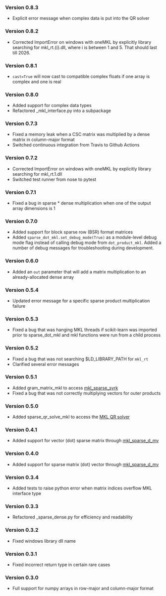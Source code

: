 ### Version 0.8.3

* Explicit error message when complex data is put into the QR solver

### Version 0.8.2

* Corrected ImportError on windows with oneMKL by explicitly library searching for mkl_rt.{i}.dll,
  where i is between 1 and 5. That should last till 2026.

### Version 0.8.1

* `cast=True` will now cast to compatible complex floats if one array is complex and one is real

### Version 0.8.0

* Added support for complex data types
* Refactored _mkl_interface.py into a subpackage

### Version 0.7.3

* Fixed a memory leak when a CSC matrix was multiplied by a dense matrix in column-major format
* Switched continuous integration from Travis to Github Actions

### Version 0.7.2

* Corrected ImportError on windows with oneMKL by explicitly library searching for mkl_rt.1.dll
* Switched test runner from nose to pytest

### Version 0.7.1

* Fixed a bug in sparse * dense multiplication when one of the output array dimensions is 1

### Version 0.7.0

* Added support for block sparse row (BSR) format matrices
* Added `sparse_dot_mkl.set_debug_mode(True)` as a module-level debug mode flag instead of calling debug mode from 
`dot_product_mkl`. Added a number of debug messages for troubleshooting during development.

### Version 0.6.0

* Added an `out` parameter that will add a matrix multiplication to an already-allocated dense array

### Version 0.5.4

* Updated error message for a specific sparse product multiplication failure

### Version 0.5.3

* Fixed a bug that was hanging MKL threads if scikit-learn was imported prior to sparse_dot_mkl and 
mkl functions were run from a child process

### Version 0.5.2

* Fixed a bug that was not searching $LD_LIBRARY_PATH for `mkl_rt`
* Clarified several error messages

### Version 0.5.1

* Added gram_matrix_mkl to access [mkl_sparse_syrk](https://software.intel.com/en-us/mkl-developer-reference-c-mkl-sparse-syrk)
* Fixed a bug that was not correctly multiplying vectors for outer products

### Version 0.5.0

* Added sparse_qr_solve_mkl to access the [MKL QR solver](https://software.intel.com/content/www/us/en/develop/articles/intel-mkl-sparse-qr-solver-multifrontal-sparse-qr-factorization-method-for-solving-a-sparse.html)

### Version 0.4.1

* Added support for vector (dot) sparse matrix through [mkl_sparse_d_mv](https://software.intel.com/en-us/mkl-developer-reference-c-mkl-sparse-mv)

### Version 0.4.0

* Added support for sparse matrix (dot) vector through [mkl_sparse_d_mv](https://software.intel.com/en-us/mkl-developer-reference-c-mkl-sparse-mv)

### Version 0.3.4

* Added tests to raise python error when matrix indices overflow MKL interface type

### Version 0.3.3

* Refactored _sparse_dense.py for efficiency and readability

### Version 0.3.2

* Fixed windows library dll name

### Version 0.3.1

* Fixed incorrect return type in certain rare cases

### Version 0.3.0

* Full support for numpy arrays in row-major and column-major format